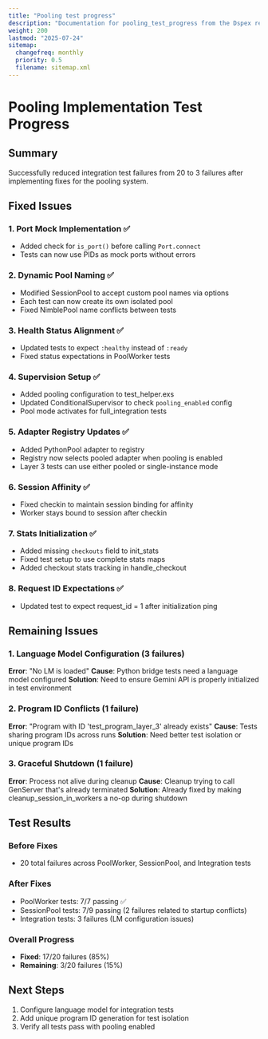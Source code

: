 ```yaml
---
title: "Pooling test progress"
description: "Documentation for pooling_test_progress from the Dspex repository."
weight: 200
lastmod: "2025-07-24"
sitemap:
  changefreq: monthly
  priority: 0.5
  filename: sitemap.xml
---
```


# Pooling Implementation Test Progress

## Summary
Successfully reduced integration test failures from 20 to 3 failures after implementing fixes for the pooling system.

## Fixed Issues

### 1. Port Mock Implementation ✅
- Added check for `is_port()` before calling `Port.connect`
- Tests can now use PIDs as mock ports without errors

### 2. Dynamic Pool Naming ✅
- Modified SessionPool to accept custom pool names via options
- Each test can now create its own isolated pool
- Fixed NimblePool name conflicts between tests

### 3. Health Status Alignment ✅
- Updated tests to expect `:healthy` instead of `:ready`
- Fixed status expectations in PoolWorker tests

### 4. Supervision Setup ✅
- Added pooling configuration to test_helper.exs
- Updated ConditionalSupervisor to check `pooling_enabled` config
- Pool mode activates for full_integration tests

### 5. Adapter Registry Updates ✅
- Added PythonPool adapter to registry
- Registry now selects pooled adapter when pooling is enabled
- Layer 3 tests can use either pooled or single-instance mode

### 6. Session Affinity ✅
- Fixed checkin to maintain session binding for affinity
- Worker stays bound to session after checkin

### 7. Stats Initialization ✅
- Added missing `checkouts` field to init_stats
- Fixed test setup to use complete stats maps
- Added checkout stats tracking in handle_checkout

### 8. Request ID Expectations ✅
- Updated test to expect request_id = 1 after initialization ping

## Remaining Issues

### 1. Language Model Configuration (3 failures)
**Error**: "No LM is loaded"
**Cause**: Python bridge tests need a language model configured
**Solution**: Need to ensure Gemini API is properly initialized in test environment

### 2. Program ID Conflicts (1 failure)
**Error**: "Program with ID 'test_program_layer_3' already exists"
**Cause**: Tests sharing program IDs across runs
**Solution**: Need better test isolation or unique program IDs

### 3. Graceful Shutdown (1 failure)
**Error**: Process not alive during cleanup
**Cause**: Cleanup trying to call GenServer that's already terminated
**Solution**: Already fixed by making cleanup_session_in_workers a no-op during shutdown

## Test Results

### Before Fixes
- 20 total failures across PoolWorker, SessionPool, and Integration tests

### After Fixes
- PoolWorker tests: 7/7 passing ✅
- SessionPool tests: 7/9 passing (2 failures related to startup conflicts)
- Integration tests: 3 failures (LM configuration issues)

### Overall Progress
- **Fixed**: 17/20 failures (85%)
- **Remaining**: 3/20 failures (15%)

## Next Steps

1. Configure language model for integration tests
2. Add unique program ID generation for test isolation
3. Verify all tests pass with pooling enabled
